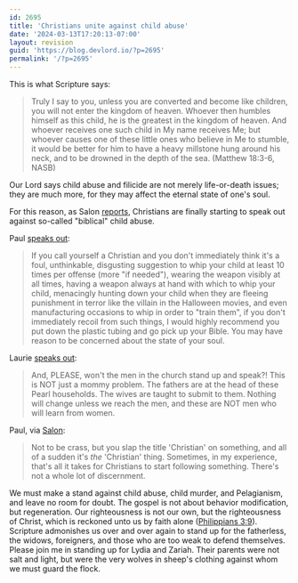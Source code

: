 ```yaml
---
id: 2695
title: 'Christians unite against child abuse'
date: '2024-03-13T17:20:13-07:00'
layout: revision
guid: 'https://blog.devlord.io/?p=2695'
permalink: '/?p=2695'
---
```


This is what Scripture says:
<blockquote>Truly I say to you, unless you are converted and become like children, you will not enter the kingdom of heaven. Whoever then humbles himself as this child, he is the greatest in the kingdom of heaven. And whoever receives one such child in My name receives Me; but whoever causes one of these little ones who believe in Me to stumble, it would be better for him to have a heavy millstone hung around his neck, and to be drowned in the depth of the sea. (Matthew 18:3-6, NASB)</blockquote>
Our Lord says child abuse and filicide are not merely life-or-death issues; they are much more, for they may affect the eternal state of one's soul.

For this reason, as Salon <a href="https://www.salon.com/2010/02/23/no_greater_joy/">reports</a>, Christians are finally starting to speak out against so-called "biblical" child abuse.

Paul <a href="http://ticklemebrahms.blogspot.com/2010/02/in-which-i-talk-about-terrible-event-i.html">speaks out</a>:
<blockquote>If you call yourself a Christian and you don't immediately think it's a foul, unthinkable, disgusting suggestion to whip your child at least 10 times per offense (more "if needed"), wearing the weapon visibly at all times, having a weapon always at hand with which to whip your child, menacingly hunting down your child when they are fleeing punishment in terror like the villain in the Halloween movies, and even manufacturing occasions to whip in order to "train them", if you don't immediately recoil from such things, I would highly recommend you put down the plastic tubing and go pick up your Bible. You may have reason to be concerned about the state of your soul.</blockquote>
Laurie <a href="http://lauriemo.blogspot.com/2010/02/in-which-i-speak-of-unspeakable.html">speaks out</a>:
<blockquote>And, PLEASE, won't the men in the church stand up and speak?! This is NOT just a mommy problem. The fathers are at the head of these Pearl households. The wives are taught to submit to them. Nothing will change unless we reach the men, and these are NOT men who will learn from women.</blockquote>
Paul, via <a href="https://www.salon.com/2010/02/23/no_greater_joy/">Salon</a>:
<blockquote>Not to be crass, but you slap the title 'Christian' on something, and all of a sudden it's <em>the</em> 'Christian' thing. Sometimes, in my experience, that's all it takes for Christians to start following something. There's not a whole lot of discernment.</blockquote>
We must make a stand against child abuse, child murder, and Pelagianism, and leave no room for doubt. The gospel is not about behavior modification, but regeneration. Our righteousness is not our own, but the righteousness of Christ, which is reckoned unto us by faith alone (<a href="http://www.gnpcb.org/esv/search/?q=php+3:9">Philippians 3:9</a>). Scripture admonishes us over and over again to stand up for the fatherless, the widows, foreigners, and those who are too weak to defend themselves. Please join me in standing up for Lydia and Zariah. Their parents were not salt and light, but were the very wolves in sheep's clothing against whom we must guard the flock.